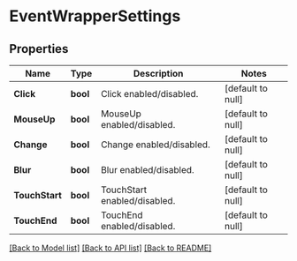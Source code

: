 # EventWrapperSettings

## Properties
Name | Type | Description | Notes
------------ | ------------- | ------------- | -------------
**Click** | **bool** | Click enabled/disabled. | [default to null]
**MouseUp** | **bool** | MouseUp enabled/disabled. | [default to null]
**Change** | **bool** | Change enabled/disabled. | [default to null]
**Blur** | **bool** | Blur enabled/disabled. | [default to null]
**TouchStart** | **bool** | TouchStart enabled/disabled. | [default to null]
**TouchEnd** | **bool** | TouchEnd enabled/disabled. | [default to null]

[[Back to Model list]](../README.md#documentation-for-models) [[Back to API list]](../README.md#documentation-for-api-endpoints) [[Back to README]](../README.md)


